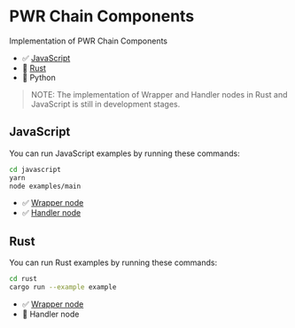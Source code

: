 # PWR Chain Components

Implementation of PWR Chain Components

- ✅ [JavaScript](/javascript)
- 🚧 [Rust](/rust)
- 🚧 Python

> NOTE: The implementation of Wrapper and Handler nodes in Rust and JavaScript is still in development stages.

## JavaScript

You can run JavaScript examples by running these commands:

```bash
cd javascript
yarn
node examples/main
```

- ✅ [Wrapper node](/javascript/examples/wrapper.js)
- ✅ [Handler node](/javascript/examples/handler.js)

## Rust

You can run Rust examples by running these commands:

```bash
cd rust
cargo run --example example
```

- ✅ [Wrapper node](/rust/src/wrapper/mod.rs)
- 🚧 Handler node
